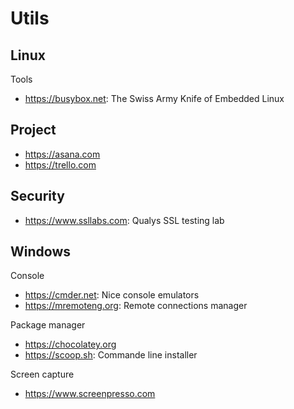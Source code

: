 # Utils

## Linux
Tools
* https://busybox.net: The Swiss Army Knife of Embedded Linux

## Project
* https://asana.com
* https://trello.com

## Security
* https://www.ssllabs.com: Qualys SSL testing lab

## Windows
Console
* https://cmder.net: Nice console emulators
* https://mremoteng.org: Remote connections manager

Package manager
* https://chocolatey.org
* https://scoop.sh: Commande line installer

Screen capture
* https://www.screenpresso.com
